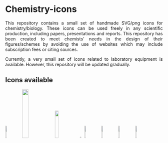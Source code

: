 # Chemistry-icons
<p align="justify">This repository contains a small set of handmade SVG/png icons for chemistry/biology. These icons can be used freely in any scientific production, including papers, presentations and reports. This repository has been created to meet chemists' needs in the design of their figures/schemes by avoiding the use of websites which may include subscription fees or citing sources.</p>

<p align="justify">Currently, a very small set of icons related to laboratory equipment is available. However, this repository will be updated gradually.</p>

## Icons available
<img src="https://github.com/AxelLebld/Chemistry-icons/assets/154551356/d08c40f5-5f62-4006-9d77-c9dcfc19540c.svg" width=10% height=10%>
<img src="https://github.com/AxelLebld/Chemistry-icons/assets/154551356/f8ba92ca-8165-4f78-8d26-8091b4db8824.svg" width=20% height=20%> 
<img src="https://github.com/AxelLebld/Chemistry-icons/assets/154551356/559c68a9-e478-4a2d-a9f4-b8def9dc6528.svg" width=15% height=15%>
<img src="https://github.com/AxelLebld/Chemistry-icons/assets/154551356/7c406192-03b7-419a-a1d5-ff83a6f9b0ec.svg" width=2% height=2%> 
<img src="https://github.com/AxelLebld/Chemistry-icons/assets/154551356/03569a92-8cc4-4ec9-ac64-fdaa8a123015.svg" width=10% height=10%>
<img src="https://github.com/AxelLebld/Chemistry-icons/assets/154551356/03569a92-8cc4-4ec9-ac64-fdaa8a123015.svg" width=10% height=10%>
<img src="AxelLebld/Chemistry-icons/icons_svg/combiflash_bottles.svg" width=10% height=10%>
<img src="AxelLebld/Chemistry-icons/icons_svg/combiflash.svg" width=10% height=10%>